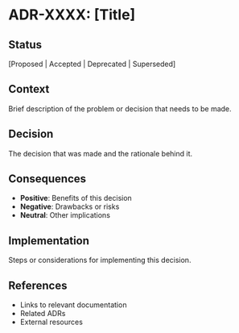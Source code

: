 # ADR-XXXX: [Title]

## Status
[Proposed | Accepted | Deprecated | Superseded]

## Context
Brief description of the problem or decision that needs to be made.

## Decision
The decision that was made and the rationale behind it.

## Consequences
- **Positive**: Benefits of this decision
- **Negative**: Drawbacks or risks
- **Neutral**: Other implications

## Implementation
Steps or considerations for implementing this decision.

## References
- Links to relevant documentation
- Related ADRs
- External resources